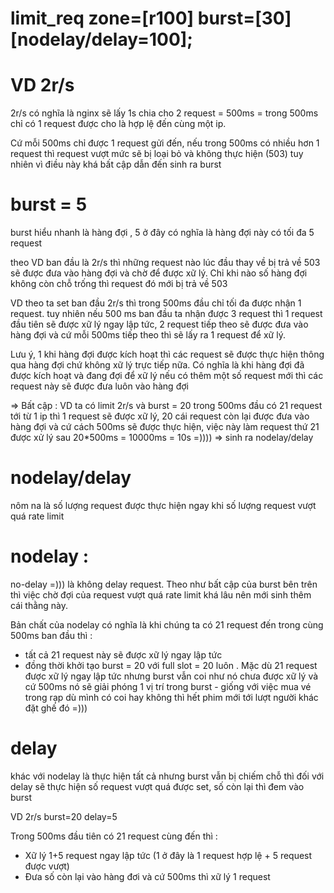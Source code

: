 # limit_req zone=[r100] burst=[30] [nodelay/delay=100];

# VD 2r/s 

2r/s có nghĩa là nginx sẽ lấy 1s chia cho 2 request = 500ms = trong 500ms chỉ có 1 request được cho là hợp lệ đến cùng một ip. 

Cứ mỗi 500ms chỉ được 1 request gửi đến, nếu trong 500ms có nhiều hơn 1 request thì request vượt mức sẽ bị loại bỏ và không thực hiện (503) 
tuy nhiên vì điều này khá bất cập dẫn đến sinh ra burst

# burst = 5

burst hiểu nhanh là hàng đợi , 5 ở đây có nghĩa là hàng đợi này có tối đa 5 request

theo VD ban đầu là 2r/s thì những request nào lúc đầu thay về bị trả về 503 sẽ được đưa vào hàng đợi và chờ để được xữ lý. Chỉ khi nào số hàng đợi không còn chỗ trống thì request đó mới bị trả về 503

VD theo ta set ban đầu 2r/s thì trong 500ms đầu chỉ tối đa được nhận 1 request. tuy nhiên nếu 500 ms ban đầu ta nhận được 3 request thì 1 request đầu tiên sẽ được xữ lý ngay lập tức, 2 request tiếp theo sẽ được đưa vào hàng đợi và cứ mỗi 500ms tiếp theo thì sẽ lấy ra 1 request để xữ lý. 

Lưu ý, 1 khi hàng đợi được kích hoạt thì các request sẽ được thực hiện thông qua hàng đợi chứ không xữ lý trực tiếp nữa. Có nghĩa là khi hàng đợi đã được kích hoạt và đang đợi để xữ lý nếu có thêm một số request mới thì các request này sẽ được đưa luôn vào hàng đợi 

=> Bất cập : VD ta có limit 2r/s và burst = 20 trong 500ms đầu có 21 request tới từ 1 ip thì 1 request sẽ được xữ lý, 20 cái request còn lại được đưa vào hàng đợi và cứ cách 500ms sẽ được thực hiện, việc này làm request thứ 21 được xử lý sau 20*500ms = 10000ms = 10s =)))) => sinh ra nodelay/delay


# nodelay/delay 

nôm na là số lượng request được thực hiện ngay khi số lượng request vượt quá rate limit

# nodelay :

no-delay =))) là không delay request. Theo như bất cập của burst bên trên thì việc chờ đợi của request vượt quá rate limit khá lâu nên mới sinh thêm cái thằng này. 

Bản chất của nodelay có nghĩa là khi chúng ta có 21 request đến trong cùng 500ms ban đầu thì :  

- tất cả 21 request này sẽ được xữ lý ngay lập tức
- đồng thời khởi tạo burst = 20 với full slot = 20 luôn . Mặc dù 21 request được xữ lý ngay lập tức nhưng burst vẫn coi như nó chưa được xữ lý và cứ 500ms nó sẽ giải phóng 1 vị trí trong burst - giống với việc mua vé trong rạp dù mình có coi hay không thì hết phim mới tới lượt người khác đặt ghế đó =)))

# delay 

khác với nodelay là thực hiện tất cả nhưng burst vẫn bị chiếm chỗ thì đối với delay sẽ thực hiện số request vượt quá được set, số còn lại thì đem vào burst

VD 2r/s burst=20 delay=5 

Trong 500ms đầu tiên có 21 request cùng đến thì :

- Xữ lý 1+5 request ngay lập tức (1 ở đây là 1 request hợp lệ + 5 request được vượt)
- Đưa số còn lại vào hàng đơi và cứ 500ms thì xữ lý 1 request 


